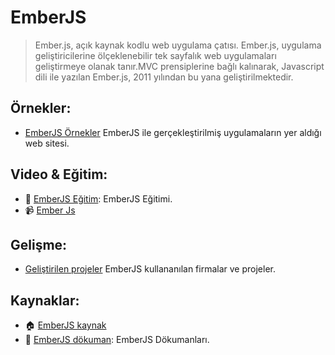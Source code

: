 # EmberJS
>  Ember.js, açık kaynak kodlu web uygulama çatısı. Ember.js, uygulama geliştiricilerine ölçeklenebilir
tek sayfalık web uygulamaları geliştirmeye olanak tanır.MVC prensiplerine bağlı kalınarak,
Javascript dili ile yazılan Ember.js, 2011 yılından bu yana geliştirilmektedir.

## Örnekler:

- [EmberJS Örnekler](http://emberwatch.com/examples.html) EmberJS ile gerçekleştirilmiş uygulamaların yer aldığı web sitesi.

## Video & Eğitim:
- :memo: [EmberJS Eğitim](https://guides.emberjs.com/v2.13.0/tutorial/ember-cli/): EmberJS Eğitimi.
- :video_camera: <a href="https://youtu.be/qA0LDdgHTmU?list=PL0nNJgE19Y-js_1XHA5QdEU1ed_ldOaks" target="_blank">Ember Js</a>

## Gelişme:
- [Geliştirilen projeler](https://www.emberjs.com/ember-users/) EmberJS kullananılan firmalar ve projeler.


## Kaynaklar:
- :house:  [EmberJS kaynak](https://github.com/emberjs/ember.js) 
- :memo: [EmberJS dökuman](https://guides.emberjs.com/v2.13.0/): EmberJS Dökumanları.

